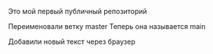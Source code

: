 ﻿Это мой первый публичный репозиторий

Переименовали ветку master
Теперь она называется main

Добавили новый текст через браузер
